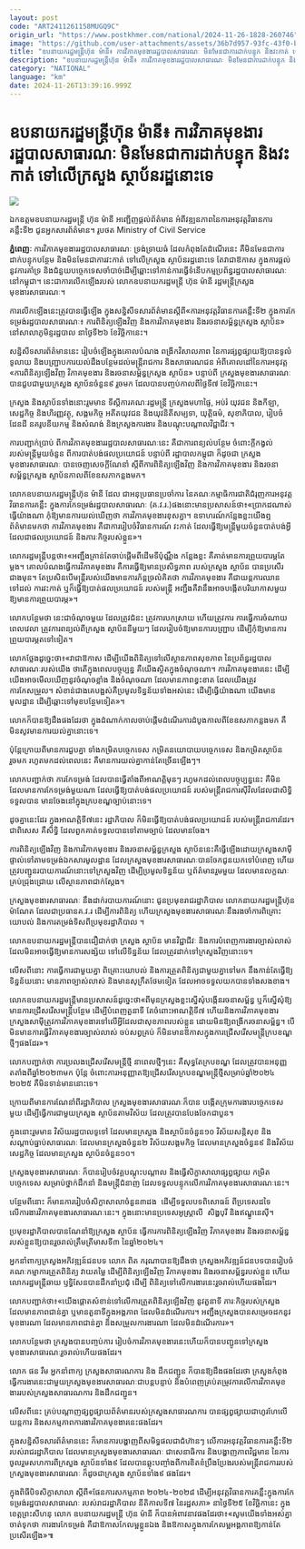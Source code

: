 ```yaml
---
layout: post
code: "ART2411261158MUGQ9C"
origin_url: "https://www.postkhmer.com/national/2024-11-26-1828-260746"
image: "https://github.com/user-attachments/assets/36b7d957-93fc-43f0-b33b-519a6f577bd5"
title: "​ឧប​នាយ​ករដ្ឋមន្ត្រីហ៊ុន ម៉ានី៖ ការវិភាគមុខងាររដ្ឋបាលសាធារណៈ មិនមែនជាការដាក់បន្ទុក និង​វះកាត់ ទៅលើក្រសួង ស្ថាប័នរ​ដ្ឋ​នោះ​ទេ​"
description: "​​​ឧប​នាយ​ករដ្ឋមន្ត្រីហ៊ុន ម៉ានី៖ ការវិភាគមុខងាររដ្ឋបាលសាធារណៈ មិនមែនជាការដាក់បន្ទុក និង​វះកាត់ ទៅលើក្រសួង ស្ថាប័នរ​ដ្ឋ​នោះ​ទេ​​"
category: "NATIONAL"
language: "km"
date: 2024-11-26T13:39:16.999Z
---
```


# ​ឧប​នាយ​ករដ្ឋមន្ត្រីហ៊ុន ម៉ានី៖ ការវិភាគមុខងាររដ្ឋបាលសាធារណៈ មិនមែនជាការដាក់បន្ទុក និង​វះកាត់ ទៅលើក្រសួង ស្ថាប័នរ​ដ្ឋ​នោះ​ទេ​

![](https://github.com/user-attachments/assets/105a2225-bd70-401f-9d5b-221937c4f5c2)

ឯកឧត្តមឧបនាយករដ្ឋមន្ត្រី ហ៊ុន ម៉ានី អញ្ជើញផ្តល់ព័ត៌មាន អំពីវឌ្ឍនភាពនៃការអនុវត្តវិធានការគន្លឹះទី២ ជូនអ្នកសារព័ត៌មាន។​ រូបថត Ministry of Civil Service

**ភ្នំពេញៈ** ការវិភាគមុខងាររដ្ឋបាលសាធារណៈ ទ្រង់ទ្រាយធំ ដែលកំពុងតែដំណើរនេះ គឺមិនមែនជាការដាក់បន្ទុកបន្ថែម និងមិន​មែន​ជាការវះកាត់ ទៅលើក្រសួង ស្ថាប័នរដ្ឋនោះទេ តែវាជាឱកាស ក្នុងការផ្តល់នូវការគាំទ្រ និងជំនួយ​បច្ចេក​ទេសចាំ​បាច់​ ដើម្បី​ឆ្ពោះ​ទៅ​កាន់​ការ​ធ្វើ​ទំនើបកម្មប្រព័ន្ធរដ្ឋបាលសាធារណៈនៅកម្ពុជា។ នេះជាការលើក​ឡើងរបស់ លោក​ឧប​នាយ​ករដ្ឋមន្ត្រី ហ៊ុន ម៉ានី រដ្ឋមន្ត្រីក្រសួងមុខងារសាធារណៈ។

ការលើកឡើងនេះត្រូវបានធ្វើឡើង ក្នុងសន្និសីទសារព័ត៌មានស្តីពី«ការអនុវត្តវិធានការគន្លឹះទី២ ក្នុង​ការកែ​ទម្រង់​រដ្ឋ​បាល​សាធារណៈ៖ ការពិនិត្យឡើងវិញ និងការវិភាគមុខងារ និងរចនាសម្ព័ន្ធក្រសួង ស្ថាប័ន» នៅសាលាភូមិន្ទរដ្ឋបាល នាថ្ងៃទី២៦ ខែវិច្ឆិកានេះ។

សន្និសីទសារព័ត៌មាននេះ រៀបចំឡើងក្នុងគោលបំណង ពង្រីកវិសាលភាព នៃការផ្សព្វផ្សាយឱ្យបានទូលំទូលាយ និង​បញ្ជ្រាបការយល់ដឹងបន្ថែមដល់មន្រ្តីរាជការ និងសាធារណជន អំពីគោលដៅនៃការអនុវត្ត «ការពិនិត្យឡើងវិញ វិភាគ​មុខងារ និងរចនាសម្ព័ន្ធក្រសួង ស្ថាប័ន» បន្ទាប់ពី ក្រសួងមុខងារសាធារណៈ បានជួបជាមួយក្រសួង ស្ថាប័នចំនួន៩ រួចមក ដែលបានបញ្ចប់កាលពីថ្ងៃទី៧ ខែវិច្ឆិកានេះ។ 

ក្រសួង និងស្ថាប័នទាំងនោះរួមមាន ទីស្តីការគណៈរដ្ឋមន្រ្តី ក្រសួងមហាផ្ទៃ, អប់រំ យុវជន និងកីឡា, សេដ្ឋកិច្ច និងហិរញ្ញវត្ថុ, សង្គមកិច្ច អតីតយុវជន និងយុវនិតីសម្បទា, យុត្តិធម៌, សុខាភិបាល, រៀបចំដែនដី នគរូបនីយកម្ម និងសំណង់ និងក្រសួងការងារ និងបណ្តុះបណ្តាលវិជ្ជាជីវៈ។   

ការបញ្ជាក់ប្រាប់​ ពីការវិភាគមុខងាររដ្ឋបាលសាធារណៈនេះ គឺជាការពន្យល់បន្ថែម ចំពោះក្តីកង្វល់របស់មន្រ្តីមួយចំនួន ពីការបាត់បង់ផលប្រយោជន៍ បន្ទាប់ពី រដ្ឋាបាលកម្ពុជា ក៏ដូចជា ក្រសួងមុខងារសាធារណៈ បានចេញសេចក្តីណែនាំ ស្តី​​ពីការពិនិត្យឡើងវិញ និង​ការ​វិភាគ​មុខ​ងារ និងរចនាសម្ព័ន្ធក្រសួង ស្ថាប័នកាលពីខែឧសភាកន្លងមក។  

លោក​ឧប​នាយ​ករដ្ឋមន្រ្តីហ៊ុន ម៉ានី ដែល ជា​អនុ​ប្រធានប្រចាំការ នៃគណៈកម្មាធិការជាតិជំរុញការអនុវត្តវិធានការគន្លឹះ ក្នុង​ការកែទម្រង់រដ្ឋបាលសាធារណៈ (គ.វ.រ.)ផងនោះមានប្រសាសន៍ថា៖«ប្រាកដណាស់ ធ្វើយ៉ាងណា កុំឱ្យ​មាន​ការ​យល់​ឃើញថា ការវិភាគមុខងារខុសគ្នា។ ឧទាហរណ៍កន្លែងខ្លះយើងឮ ព័ត៌មានមកថា ការវិភាគមុខងារ គឺជា​ការរៀប​ចំវិ​ធាន​ការណ៍ វះកាត់ ដែលធ្វើឱ្យមន្រ្តីមួយចំនួនបាត់បង់អ្វី ដែលជាផលប្រយោជន៍ និងភារៈកិច្ចរបស់ខ្លួន»។

លោករដ្ឋមន្រ្តីបន្តថា៖«អញ្ជឹងគ្រាន់តែចាប់ផ្តើមពីដើមទីប៉ុណ្ណឹង កន្លែងខ្លះ គឺគាត់មានការព្រួយបារម្ភតែម្តង។​ គោល​បំណងធ្វើ​ការវិភាគមុខងារ គឺការធ្វើឱ្យមានប្រសិទ្ធភាព របស់ក្រសួង ស្ថាប័ន ​បាន​ប្រសើរ​ជាង​មុន​។ តែប្រសិន​បើ​មន្រ្តី​របស់យើងមានការភ័ន្តច្រលំគិតថា ការវិភាគមុខងារ គឺជាយន្តការឈានទៅដល់ ការវះកាត់ ឬក៏​ធ្វើឱ្យបាត់​ផល​ប្រ​យោជន៍ របស់មន្រ្តី អញ្ជឹងគឺវានឹងអាចបង្កើតបរិយាកាសមួយ ឱ្យមានការព្រួយបារម្ភ»។

លោកបន្ថែមថា នេះជាចំណុច​មួយ ដែលត្រូវជំនះ ត្រូវការបកស្រាយ ហើយត្រូវការ ការធ្វើការចំណាយពេលវេលា ត្រូវ​ការពន្យល់ពីក្រសួង ស្ថាប័ន​នីមួយៗ ដែលរៀបចំឱ្យមានការបញ្រ្ជាប ដើម្បីកុំឱ្យមានការព្រួយបារម្ភតទៅទៀត។ 

លោកថ្លែងដូច្នេះថា៖«វាជាឱកាស ដើម្បីយើងពិនិត្យទៅលើស្ថានភាពសុខភាព នៃប្រព័ន្ធរដ្ឋបាល​សាធារណៈ​របស់​យើង ថាតើក្នុងពេលបច្ចុប្បន្ន គឺយើងស្ថិតក្នុងចំណុចណា។ ការវិភាគមុខងារនេះ ដើម្បីយើងអាច​មើល​ឃើញនូវ​ចំ​ណុចខ្លាំង និងចំណុចណា ដែលមានភាពខ្វះខាត ដែលយើងត្រូវការកែសម្រួល។ សំខាន់ជាងគេ​បង្អស់​គឺប្រមូល​ទិន្នន័យ​ទាំងអស់នេះ ដើម្បីធ្វើយ៉ាងណា យើងមានមូលដ្ឋាន ដើម្បីឆ្ពោះទៅមុខបន្ថែមទៀត»។  

លោកក៏បានឱ្យដឹងផងដែរថា ក្នុងដំណាក់កាលចាប់ផ្តើមដំណើរការដំបូងកាលពីខែឧសភាកន្លងមក គឺមិនសូវមាន​ការយល់គ្នានោះទេ។ 

ប៉ុ​ន្តែ​ក្រោយពីមានការជួបគ្នា ទាំងកម្រិតបច្ចេកទេស កម្រិតនយោបាយបច្ចេកទេស និង​កម្រិត​ស្ថាប័នរួចមក រហូត​មក​ដល់ពេលនេះ គឺមានការយល់គ្នាកាន់តែច្រើនឡើងៗ។ 

លោកបញ្ជាក់ថា ការកែទម្រង់ ដែលបានធ្វើតាំងពីអាណត្តិមុនៗ រហូមកដល់ពេលបច្ចុប្បន្ននេះ គឺមិនដែលមា​ន​ការ​កែ​ទម្រង់មួយណា ដែលធ្វើឱ្យបាត់បង់ផលប្រយោជន៍ របស់មន្រ្តីរាជការស៊ីវិល ​ដែលជាសិទ្ធិទទួលបាន មាន​ចែង​នៅ​ក្នុង​ក្របខណ្ឌច្បាប់នោះទេ។ 

ដូចគ្នានេះដែរ ក្នុងអាណត្តិទី៧នេះ រដ្ឋាភិបាល ក៏មិនធ្វើឱ្យបាត់បង់ផលប្រយោជន៍ របស់​មន្រ្តី​រាជការដែរ។ ជាពិសេស គឺសិទ្ធិ ដែលពួកគាត់ទទួលបានទៅតាមច្បាប់ ដែលមានចែង។

ការពិនិត្យឡើងវិញ និង​ការ​វិភាគ​មុខ​ងារ និងរចនាសម្ព័ន្ធក្រសួង ស្ថាប័ននេះគឺធ្វើឡើងដោយក្រសួងសាម៉ីផ្ទាល់ទៅតាម​ទម្រង់ឯកសារមូលដ្ឋាន ដែលក្រសួងមុខងារសាធារណៈបានចែកជូនយកទៅបំពេញ ហើយ​ត្រូវ​បញ្ជូ​នរ​បាយ​កា​រណ៍​នោះ​ទៅក្រ​សួង​វិញ ដើម្បី​ប្រ​មូលទិន្នន័យ ​ឬ​ព័ត៌​មានរួមមួយ ដែលមានលក្ខណៈ​ គ្រប់ជ្រុងជ្រោយ លើ​ស្ថាន​ភាព​ជាក់​ស្តែង។ 

ក្រសួង​មុខ​ងារសាធារណៈ នឹងដាក់របាយការណ៍នោះ ជូនប្រមុខរាជរដ្ឋាភិបាល លោកនាយករដ្ឋមន្រ្តីហ៊ុន ម៉ា​ណែត ដែលជាប្រធានគ.វ.រ ដើម្បីការពិនិត្យ ហើយក្រសួង​មុខ​ងារសាធារណៈនឹងរងចាំការពិគ្រោះយោបល់ និង​ការ​តម្រង់ទិសពីប្រមុខរដ្ឋាភិបាល ។ 

លោក​ឧប​នាយ​ករដ្ឋមន្រ្តីបានជឿជាក់ថា ក្រសួង ស្ថាប័ន មានវិជ្ជាជីវៈ និងការ​បំពេញការងារច្បាស់លាស់ ដែល​មិន​អាចធ្វើឱ្យមានការសង្ស័យ ទៅលើទិន្នន័យ ដែលត្រូវដាក់ទៅក្រសួងវិញនោះទេ។ 

លើសពីនោះ ការ​ធ្វើការជា​មួយ​គ្នា​ ពិគ្រោះយោបល់ និងការត្រួតពិនិត្យជាមួយគ្នាទៅមក នឹងកាន់តែធ្វើឱ្យទិន្នន័យនោះ មានភាពច្បាស់​លាស់​ និង​មាន​សុក្រឹតថែម​ទៀត ដែលអាចទទួលយកបានទាំងសងខាង។

លោក​ឧប​នាយ​ករដ្ឋមន្រ្តីមានប្រសាសន៍ដូច្នេះថា«ពីមុនក្រសួងខ្លះស្នើសុំបង្កើនរចនាសម្ព័ន្ធ ឬក៏​ស្នើសុំឱ្យ​មានការ​ជ្រើស​រើសមន្រ្តីបន្ថែម ដើម្បីបំពេញតួនាទី តែចំពោះអាណត្តិទី៧ ហើយនិងការវិភាគមុខងារ ក្រសួងសាម៉ី​ត្រូវការ​វិភាគ​មុខ​ងារ​ទៅលើអ្វីដែលជាសុខភាពរបស់ខ្លួន ដោយមិនឱ្យពង្រីករចនាសម្ព័ន្ធ។ បើមិនមានការធ្វើវិភាគមុខងារច្បាស់លាស់ ចប់សព្វគ្រប់ ក៏មិនមានឱកាសក្នុងការជ្រើសរើសមន្រ្តីក្របខណ្ឌថ្មីៗផងដែរ»។ 

លោកបញ្ជាក់ថា ការប្រលង​ជ្រើសរើស​មន្រ្តីថ្មី នាពេលថ្មីៗនេះ គឺសុទ្ធតែក្របខណ្ឌ ដែលត្រូវបានអនុញ្ញតតាំង​ពី​ឆ្នាំ​២០២៣មក ប៉ុន្តែ ចំពោះ​ការ​អនុញ្ញា​តឱ្យ​ជ្រើស​រើស​ក្របខណ្ឌមន្រ្តីថ្មីសម្រាប់ឆ្នាំ២០២៤ ២០២៥ គឺមិនទាន់​មាន​នោះ​ទេ។  

ក្រោយពីមានការណែនាំពីរដ្ឋាភិបាល ក្រសួងមុខងារសាធារណៈក៏បាន បង្កើតក្រុមការងារបច្ចេកទេសមួយ ដើម្បី​ធ្វើ​ការ​ជាមួយក្រសួង ស្ថាប័នតាមវិស័យ ដែលត្រូវបានបែងចែកជាបួន។ 

ក្នុងនោះរួមមាន វិស័យរដ្ឋបាលទូទៅ ដែល​មានក្រសួង និងស្ថាប័នចំនួន១០ វិស័យសន្តិសុខ និងសណ្តាប់ធ្នាប់សាធារណៈ ដែលមានក្រសួងចំនួន២ វិស័យ​សង្គម​កិច្ច ដែលមានក្រសួងចំនួន៩ និងវិស័យសេដ្ឋកិច្ច ដែលមានក្រសួង ស្ថាប័នចំនួន១០។ 

ក្រសួងមុខងារសាធារណៈ ក៏បានរៀបចំវគ្គបណ្តុះបណ្តាល និងធ្វើសិក្ខាសាលាផ្សព្វផ្សាយ កម្រិតបច្ចេកទេស សម្រាប់ថ្នាក់ដឹកនាំ និងមន្រ្តី​ជំនាញ ដែលទទួលបន្ទុកលើការវិភាគមុខងារសាធារណៈនេះ។ 

បន្ថែមពីនោះ ក៏មានការរៀបចំសិក្ខាសាលាចំនួន៣ដង  ដើម្បីទទួលបទពិសោធន៍ ពីប្រទេសដទៃ លើការងារវិភាគមុខងារសាធារណៈនេះ។ ក្នុងនោះមានប្រទេសអូស្រ្តាលី  សិង្ហបុរី និងឥណ្ឌូនេស៊ី។

ប្រមុខរដ្ឋាភិបាលបានណែនាំឱ្យក្រសួង ស្ថាប័ន ធ្វើការការពិនិត្យឡើងវិញ វិភាគមុខងារ និងរចនាសម្ព័ន្ធរបស់​ខ្លួន​ឱ្យ​បាន​​រួចរាល់ត្រឹម​ត្រីមាសទី៣ នៃឆ្នាំ២០២៤។ 

អ្នក​នាំពាក្យ​ក្រសួង​អភិវឌ្ឍន៍​ជនបទ លោក ពិត ករុណាបានឱ្យដឹងថា ក្រសួង​អភិវឌ្ឍន៍​ជនបទ​បាន​រៀប​ចំ​គណៈកម្មា​ការត្រួតពិនិត្យ វាយតម្លៃ ដើម្បីពិនិត្យឡើងវិញ វិភាគមុខងារ និងរចនាសម្ព័ន្ធរបស់ខ្លួន ហើយលោករដ្ឋមន្រ្តីឆាយ ឫទ្ធិ​សែនបានដឹកនាំប្រជុំ ដើម្បី ពិនិត្យទៅលើការងារនេះរួចរាល់ហើយផងដែរ។ 

លោកបញ្ជាក់ថា៖«យើងផ្តោតសំខាន់ទៅលើការត្រួតពិនិត្យឡើងវិញ នូវតួនាទី ភារៈកិច្ចរបស់ក្រសួង ដែល​មាន​ភាព​ជាន់គ្នា ឬមានតួនាទីក្នុងអង្គភាព ដែលមិនដំណើរការ។ អញ្ជឹងក្រសួងបានស​ម្រេចដកនូវមុខងារណា​ ដែល​មាន​ភាពជាន់​គ្នា និងសម្រួលការងារណា ដែលមិនដំណើរការ»។ 

លោកបន្ថែមថា ក្រសួងបានបញ្ចប់ការ​ រៀប​ចំកា​រ​វិភា​គ​មុ​ខ​ងារ​នេះ​ ហើយក៏បានបញ្ជូនទៅក្រសួងមុខងារសាធារណៈរួច​រា​ល់ហើយផងដែរ។ 

លោក ផន រឹម អ្នកនាំពាក្យ ក្រសួងសាធារណការ និង ដឹកជញ្ជូន ក៏បានឱ្យដឹងផងដែរថា ក្រសួង​កំពុង​ធ្វើកា​រងារនេះ​ជាមួយ​ក្រសួ​ងមុខងារសាធារណៈជាបន្តបន្ទាប់ និង​បំពេញ​គ្រប់​តម្រូវ​ការ​លើកា​រវិភាគ​មុខ​ងាររប​ស់​ក្រសួង​សាធា​រ​ណ​ការ​ ​និងដឹកជញ្ជូន។ 

លើសពីនេះ គ្រប់បណ្តាញផ្សព្វផ្សាយព័ត៌មានរបស់ក្រសួងសាធារណការ បាន​ផ្សព្វផ្សាយ​ជាហូរហែ​លើយន្តការ និងសកម្មភាពការងារវិភាគមុខងារនេះផងដែរ។

ក្នុងសន្និសីទសារព័ត៌មាននេះ ក៏មានការបង្ហាញពីសមិទ្ធផលជាជំហ៊ានៗ លើការអនុវត្តវិធានការគន្លឹះទី២ របស់រាជរដ្ឋា​ភិបាល ដែលមានក្រសួងមុខងារសាធារណៈ ជាសេនាធិការ និងបង្ហាញភាពវិជ្ជមាន នៃការចូលរួមសហការពីក្រសួង ស្ថាប័ន​ទាំង៩ ដែលបានឆ្លុះបញ្ចាំងពីការខិតខំប្រឹងប្រែងរបស់មន្ត្រីរាជការរបស់ក្រសួងមុខងារសាធារណៈ ក៏ដូ​ចជា​ក្រ​សួង ស្ថា​ប័ន​ទាំង៩ ផងដែរ។ 

ក្នុងពិធីបិទសិក្ខាសាលា ស្តីពី«ផែនការសកម្មភាព ២០២៤-២០២៨ ដើម្បីអនុវត្តវិធានការគន្លឹះ​ក្នុង​ការកែទម្រង់​រដ្ឋ​បាល​សាធារណៈ របស់រាជរដ្ឋាភិបាល នីតិកាលទី៧ នៃរដ្ឋសភា» នាថ្ងៃទី២៥ ខែវិច្ឆិកានេះ ក្នុងខេត្តព្រះសីហនុ លោក​ ឧបនាយករដ្ឋមន្ត្រី ហ៊ុន ម៉ានី ក៏បានអំពាវនាវផងដែរថា៖«សូមយើងទាំងអស់គ្នា​ ចាត់ទុកថា ការងារកែទម្រង់ គឺជា​ឱ​កាស​កែ​លម្អខ្លួនឯង និងឱកាសក្នុងការកែលម្អអង្គភាពឱ្យកាន់តែប្រសើរឡើង»៕